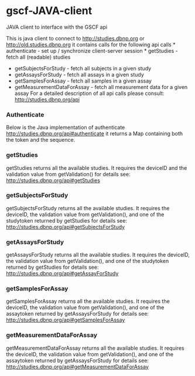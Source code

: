 gscf-JAVA-client
===============

JAVA client to interface with the GSCF api

  This is java client to connect to http://studies.dbnp.org or http://old.studies.dbnp.org
	 it contains calls for the following api calls
	 * authenticate - set up / synchronize client-server session
	 * getStudies - fetch all (readable) studies
   * getSubjectsForStudy - fetch all subjects in a given study
   * getAssaysForStudy - fetch all assays in a given study
   * getSamplesForAssay - fetch all samples in a given assay
   * getMeasurementDataForAssay - fetch all measurement data for a given assay
	For a detailed description of all api calls please consult: http://studies.dbnp.org/api

### Authenticate ###

Below is the Java implementation of authenticate http://studies.dbnp.org/api#authenticate
it returns a Map containing both the token and the sequence.

### getStudies ###
getStudies returns all the available studies. It requires the deviceID and the validation value from getValidation()
for details see: http://studies.dbnp.org/api#getStudies 
   
### getSubjectsForStudy ###
getSubjectsForStudy returns all the available studies. It requires the deviceID, the validation value from getValidation(), and one of 
the studytoken returned by getStudies
for details see: http://studies.dbnp.org/api#getSubjectsForStudy 

### getAssaysForStudy ###
   getAssaysForStudy returns all the available studies. It requires the deviceID, the validation value from getValidation(), and one of 
	 the studytoken returned by getStudies
	 for details see: http://studies.dbnp.org/api#getAssayForStudy 
### getSamplesForAssay ###
  getSamplesForAssay returns all the available studies. It requires the deviceID, the validation value from getValidation(), and one of 
	 the assaytoken returned by getAssaysForStudy
	 for details see: http://studies.dbnp.org/api#getSamplesForAssay
	 
### getMeasurementDataForAssay ###
  getMeasurementDataForAssay returns all the available studies. It requires the deviceID, the validation value from getValidation(), and one of the assaytoken returned by getAssaysForStudy
	 for details see: http://studies.dbnp.org/api#getMeasurementDataForAssay
	 